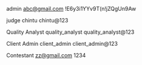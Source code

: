 admin
abc@gmail.com
!E6y3i1YYv9T(n!jZQgUn9Aw

judge
chintu
chintu@123

Quality Analyst
quality_analyst
quality_analyst@123

Client Admin
client_admin
client_admin@123

Contestant
zz@gmail.com
1234
